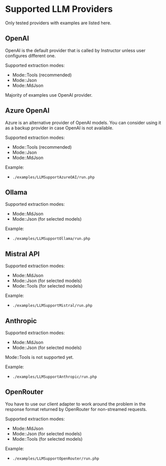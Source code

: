 # Supported LLM Providers

Only tested providers with examples are listed here.

## OpenAI

OpenAI is the default provider that is called by Instructor unless user
configures different one.

Supported extraction modes:
 - Mode::Tools (recommended)
 - Mode::Json
 - Mode::MdJson

Majority of examples use OpenAI provider.



## Azure OpenAI

Azure is an alternative provider of OpenAI models. You can consider using it as
a backup provider in case OpenAI is not available.

Supported extraction modes:
- Mode::Tools (recommended)
- Mode::Json
- Mode::MdJson

Example:
- `./examples/LLMSupportAzureOAI/run.php`



## Ollama

Supported extraction modes:

 - Mode::MdJson
 - Mode::Json (for selected models)

Example:
 - `./examples/LLMSupportOllama/run.php`



## Mistral API

Supported extraction modes:

 - Mode::MdJson
 - Mode::Json (for selected models)
 - Mode::Tools (for selected models)

Example:
 - `./examples/LLMSupportMistral/run.php`



## Anthropic

Supported extraction modes:

- Mode::MdJson
- Mode::Json (for selected models)

Mode::Tools is not supported yet.

Example:
 - `./examples/LLMSupportAnthropic/run.php`



## OpenRouter

You have to use our client adapter to work around the problem in the response format
returned by OpenRouter for non-streamed requests.

Supported extraction modes:

 - Mode::MdJson
 - Mode::Json (for selected models)
 - Mode::Tools (for selected models)

Example:
 - `./examples/LLMSupportOpenRouter/run.php`

